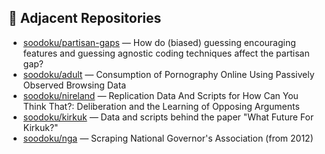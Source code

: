 
## 🔗 Adjacent Repositories

- [soodoku/partisan-gaps](https://github.com/soodoku/partisan-gaps) — How do (biased) guessing encouraging features and guessing agnostic coding techniques affect the partisan gap?
- [soodoku/adult](https://github.com/soodoku/adult) — Consumption of Pornography Online Using Passively Observed Browsing Data
- [soodoku/nireland](https://github.com/soodoku/nireland) — Replication Data And Scripts for How Can You Think That?: Deliberation and the Learning of Opposing Arguments
- [soodoku/kirkuk](https://github.com/soodoku/kirkuk) — Data and scripts behind the paper "What Future For Kirkuk?"
- [soodoku/nga](https://github.com/soodoku/nga) — Scraping National Governor's Association (from 2012)
